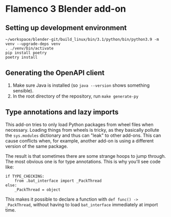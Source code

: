 # Flamenco 3 Blender add-on

## Setting up development environment

```
~/workspace/blender-git/build_linux/bin/3.1/python/bin/python3.9 -m venv --upgrade-deps venv
. ./venv/bin/activate
pip install poetry
poetry install
```

## Generating the OpenAPI client

1. Make sure Java is installed (so `java --version` shows something sensible).
2. In the root directory of the repository, run `make generate-py`


## Type annotations and lazy imports

This add-on tries to only load Python packages from wheel files when necessary. Loading things from wheels is tricky, as they basically pollute the `sys.modules` dictionary and thus can "leak" to other add-ons. This can cause conflicts when, for example, another add-on is using a different version of the same package.

The result is that sometimes there are some strange hoops to jump through. The most obvious one is for type annotations. This is why you'll see code like:

```
if TYPE_CHECKING:
    from .bat_interface import _PackThread
else:
    _PackThread = object
```

This makes it possible to declare a function with `def func() -> _PackThread`, without having to load `bat_interface` immediately at import time.
